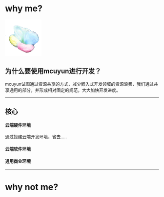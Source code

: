 ﻿
# why me?

[![sites](docs/mcuyun.png)](http://www.mcuyun.com)

## 为什么要使用mcuyun进行开发？

mcuyun试图通过资源共享的方式，减少嵌入式开发领域的资源浪费，我们通过共享通用的部分，并形成相对固定的规范，大大加快开发进度。




---

## 核心

#### 云端硬件环境

通过搭建云端开发环境，省去.....

#### 云端软件环境

#### 通用商业环境


---


# why not me?

